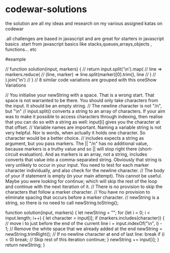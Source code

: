 # codewar-solutions

the solution are all my ideas and research on my various assigned katas on codewar

.all challenges are based in javascript and are great for starters in javascript basics
.start from javascript basics like stacks,queues,arrays,objects , functions... etc

#example


// function solution(input, markers) {
//     return input.split('\n').map(
//         line => markers.reduce(
//             (line, marker) => line.split(marker)[0].trim(), line
//         )
//     ).join('\n')
// }
// 8 similar code variations are grouped with this oneShow Variations

// You initialise your newString with a space. That is a wrong start. That space is not warranted to be there. You should only take characters from the input. It should be an empty string.
// The newline character is not "/n", but "\n"
// input.split() converts a string to an array of characters. If your aim was to make it possible to access characters through indexing, then realise that you can do so with a string as well: input[i] gives you the character at that offset.
// Variable names are important. Naming a variable string is not very helpful. Nor is words, when actually it holds one character. So character would be a better choice.
// includes expects a string as argument, but you pass markers. The || "/n" has no additional value, because markers is a truthy value and so || will stop right there (short-circuit evaluation). And as markers is an array, not a string, includes converts that value into a comma-separated string. Obviously that string is very unlikely to occur in your input. You need to test for each marker character individually, and also check for the newline character.
// The body of your if statement is empty (in your main attempt). This cannot be useful. Maybe you were looking for continue; which will skip the rest of the loop and continue with the next iteration of it.
// There is no provision to skip the characters that follow a marker character.
// You have no provision to eliminate spacing that occurs before a marker character.
// newString is a string, so there is no need to call newString.toString();

function solution(input, markers) {
    let newString = "";
    for (let i = 0; i < input.length; i++) {
        let character = input[i];
        if (markers.includes(character)) {
            // move i to just before the end of the current line
            i = input.indexOf("\n", i) - 1;
            // Remove the white space that we already added at the end
            newString = newString.trimRight();
            // If no newline character at end of last line: break
            if (i < 0) break;
            // Skip rest of this iteration
            continue;
        }
        newString += input[i];
    }
    return newString;
}
